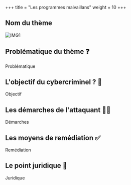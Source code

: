 +++
title = "Les programmes malvaillans"
weight = 10
+++

## Nom du thème

![IMG1]()


## Problématique du thème ❓

Problématique


## L'objectif du cybercriminel ? 🎯

Objectif


## Les démarches de l'attaquant 👨‍💻

Démarches


## Les moyens de remédiation ✅

Remédiation


## Le point juridique 📘

Juridique
